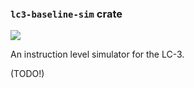 ### `lc3-baseline-sim` crate

[![](https://github.com/ut-utp/prototype/workflows/baseline-sim/badge.svg)](https://github.com/ut-utp/prototype/actions?query=workflow%3Abaseline-sim)

An instruction level simulator for the LC-3.

(TODO!)
